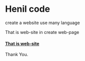 # Henil code
create a website use many language

That is web-site in create web-page

<h4> <a href="https://henilcodes.github.io/PH/">That is web-site</a> </h4>
Thank You.
